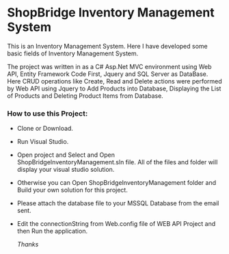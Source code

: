 # ShopBridge Inventory Management System

This is an Inventory Management System. Here I have developed some basic fields of Inventory Management System. 

The project was written in as a C# Asp.Net MVC environment using Web API, Entity Framework Code First, Jquery and SQL Server as DataBase. 
Here CRUD operations like Create, Read and Delete actions were performed by Web API using Jquery to Add Products into Database, Displaying the List of Products and Deleting 
Product Items from Database.



### How to use this Project:
	
  * Clone or Download.
  * Run Visual Studio.
  * Open project and Select and Open ShopBridgeInventoryManagement.sln file. All of the files and folder will display your visual studio solution.
  * Otherwise you can Open ShopBridgeInventoryManagement folder and Build your own solution for this project.
  * Please attach the database file to your MSSQL Database from the email sent.
  * Edit the connectionString from Web.config file of WEB API Project and then Run the application.


    _Thanks_
